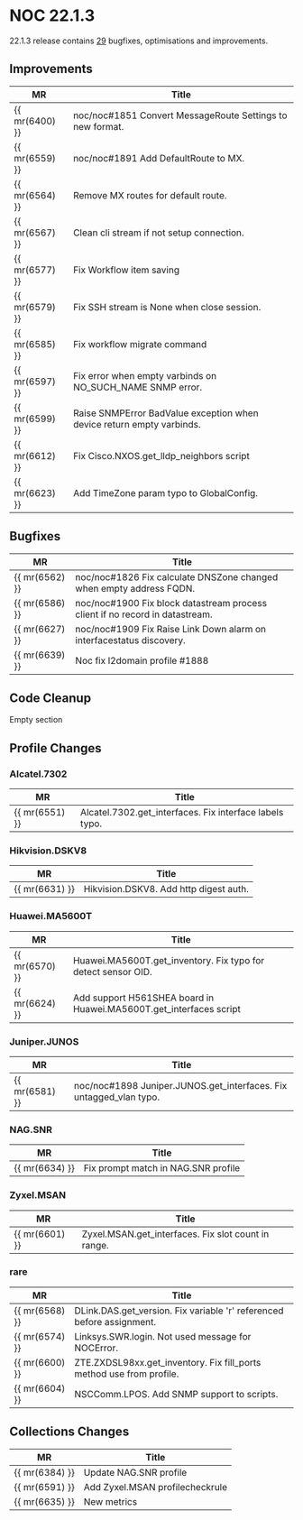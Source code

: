 # NOC 22.1.3

22.1.3 release contains [29](https://code.getnoc.com/noc/noc/merge_requests?scope=all&state=merged&milestone_title=22.1.3) bugfixes, optimisations and improvements.


## Improvements
| MR             | Title                                                                 |
| -------------- | --------------------------------------------------------------------- |
| {{ mr(6400) }} | noc/noc#1851 Convert MessageRoute Settings to new format.             |
| {{ mr(6559) }} | noc/noc#1891 Add DefaultRoute to MX.                                  |
| {{ mr(6564) }} | Remove MX routes for default route.                                   |
| {{ mr(6567) }} | Clean cli stream if not setup connection.                             |
| {{ mr(6577) }} | Fix Workflow item saving                                              |
| {{ mr(6579) }} | Fix SSH stream is None when close session.                            |
| {{ mr(6585) }} | Fix workflow migrate command                                          |
| {{ mr(6597) }} | Fix error when empty varbinds on NO_SUCH_NAME SNMP error.             |
| {{ mr(6599) }} | Raise SNMPError BadValue exception when device return empty varbinds. |
| {{ mr(6612) }} | Fix Cisco.NXOS.get_lldp_neighbors script                              |
| {{ mr(6623) }} | Add TimeZone param typo to GlobalConfig.                              |


## Bugfixes
| MR             | Title                                                                        |
| -------------- | ---------------------------------------------------------------------------- |
| {{ mr(6562) }} | noc/noc#1826 Fix calculate DNSZone changed when empty address FQDN.          |
| {{ mr(6586) }} | noc/noc#1900 Fix block datastream process client if no record in datastream. |
| {{ mr(6627) }} | noc/noc#1909 Fix Raise Link Down alarm on interfacestatus discovery.         |
| {{ mr(6639) }} | Noc fix l2domain profile #1888                                               |


## Code Cleanup
Empty section



## Profile Changes

### Alcatel.7302
| MR             | Title                                                   |
| -------------- | ------------------------------------------------------- |
| {{ mr(6551) }} | Alcatel.7302.get_interfaces. Fix interface labels typo. |


### Hikvision.DSKV8
| MR             | Title                                  |
| -------------- | -------------------------------------- |
| {{ mr(6631) }} | Hikvision.DSKV8. Add http digest auth. |


### Huawei.MA5600T
| MR             | Title                                                              |
| -------------- | ------------------------------------------------------------------ |
| {{ mr(6570) }} | Huawei.MA5600T.get_inventory. Fix typo for detect sensor OID.      |
| {{ mr(6624) }} | Add support H561SHEA board in Huawei.MA5600T.get_interfaces script |


### Juniper.JUNOS
| MR             | Title                                                              |
| -------------- | ------------------------------------------------------------------ |
| {{ mr(6581) }} | noc/noc#1898 Juniper.JUNOS.get_interfaces. Fix untagged_vlan typo. |


### NAG.SNR
| MR             | Title                               |
| -------------- | ----------------------------------- |
| {{ mr(6634) }} | Fix prompt match in NAG.SNR profile |


### Zyxel.MSAN
| MR             | Title                                               |
| -------------- | --------------------------------------------------- |
| {{ mr(6601) }} | Zyxel.MSAN.get_interfaces. Fix slot count in range. |


### rare
| MR             | Title                                                                 |
| -------------- | --------------------------------------------------------------------- |
| {{ mr(6568) }} | DLink.DAS.get_version. Fix variable 'r' referenced before assignment. |
| {{ mr(6574) }} | Linksys.SWR.login. Not used message for NOCError.                     |
| {{ mr(6600) }} | ZTE.ZXDSL98xx.get_inventory. Fix fill_ports method use from profile.  |
| {{ mr(6604) }} | NSCComm.LPOS. Add SNMP support to scripts.                            |


## Collections Changes
| MR             | Title                           |
| -------------- | ------------------------------- |
| {{ mr(6384) }} | Update NAG.SNR profile          |
| {{ mr(6591) }} | Add Zyxel.MSAN profilecheckrule |
| {{ mr(6635) }} | New metrics                     |
